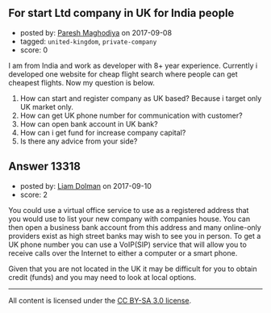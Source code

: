 ## For start Ltd company in UK for India people

- posted by: [Paresh Maghodiya](https://stackexchange.com/users/3204385/paresh-maghodiya) on 2017-09-08
- tagged: `united-kingdom`, `private-company`
- score: 0

I am from India and work as developer with 8+ year experience. Currently i developed one website for cheap flight search where people can get cheapest flights. Now my question is below.

1. How can start and register company as UK based? Because i target only UK market only.
2. How can get UK phone number for communication with customer?
3. How can open bank account in UK bank?
4. How can i get fund for increase company capital?
5. Is there any advice from your side?


## Answer 13318

- posted by: [Liam Dolman](https://stackexchange.com/users/3031415/liam-dolman) on 2017-09-10
- score: 2

You could use a virtual office service to use as a registered address that you would use to list your new company with companies house. You can then open a business bank account from this address and many online-only providers exist as high street banks may wish to see you in person. To get a UK phone number you can use a VoIP(SIP) service that will allow you to receive calls over the Internet to either a computer or a smart phone.  

Given that you are not located in the UK it may be difficult for you to obtain credit (funds) and you may need to look at local options. 




---

All content is licensed under the [CC BY-SA 3.0 license](https://creativecommons.org/licenses/by-sa/3.0/).
